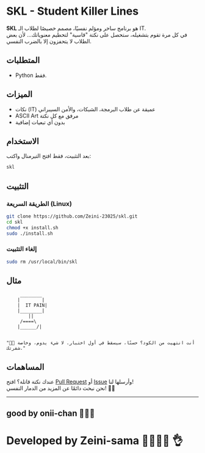 
# SKL - Student Killer Lines

**SKL** هو برنامج ساخر ومؤلم نفسيًا، مصمم خصيصًا لطلاب الـ IT.  
في كل مرة تقوم بتشغيله، ستحصل على نكتة "قاسية" لتحطيم معنوياتك... لأن بعض الطلاب لا يتحفزون إلا بالضرب النفسي.


## المتطلبات

- Python  فقط.


## الميزات

- نكات (IT) عميقة عن طلاب البرمجة، الشبكات، والأمن السيبراني
- ASCII Art مرفق مع كل نكتة
- بدون أي تبعيات إضافية

## الاستخدام

بعد التثبيت، فقط افتح التيرمنال واكتب:

```bash
skl
```

## التثبيت

### الطريقة السريعة (Linux)

```bash
git clone https://github.com/Zeini-23025/skl.git
cd skl
chmod +x install.sh
sudo ./install.sh
```

### إلغاء التثبيت

```bash
sudo rm /usr/local/bin/skl
```

## مثال

```
     ________
    |        |
    |  IT PAIN|
    |________|
        ||
     /====\  
    |______/|
    

"🤡🤡 أنت انتهيت من الكود؟ حسنًا، سيسقط في أول اختبار. لا شيء يدوم، وخاصة شفرتك."
```

## المساهمات

عندك نكتة قاتلة؟ افتح [Pull Request](https://github.com/Zeini-23025/skl/pulls) أو [Issue](https://github.com/Zeini-23025/skl/issues) وأرسلها لنا!  
نحن نبحث دائمًا عن المزيد من الدمار النفسي! 🧠💥

---

## good by onii-chan 🫡🫡🫡
# Developed by Zeini-sama 🫰🏼🫰🏼 👌
